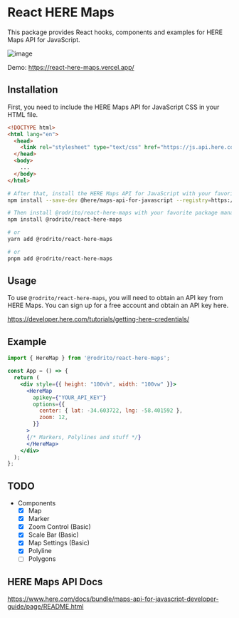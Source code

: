 # React HERE Maps

This package provides React hooks, components and examples for HERE Maps API for JavaScript.

![image](https://user-images.githubusercontent.com/41844101/221454450-4d1128e0-fb35-4385-969d-c7fae5493beb.png)

Demo: <https://react-here-maps.vercel.app/>

## Installation

First, you need to include the HERE Maps API for JavaScript CSS in your HTML file.

```html
<!DOCTYPE html>
<html lang="en">
  <head>
    <link rel="stylesheet" type="text/css" href="https://js.api.here.com/v3/3.1/mapsjs-ui.css" />
  </head>
  <body>
    ...
  </body>
</html>

```

```bash
# After that, install the HERE Maps API for JavaScript with your favorite package manager
npm install --save-dev @here/maps-api-for-javascript --registry=https://repo.platform.here.com/artifactory/api/npm/maps-api-for-javascript/
```

```bash
# Then install @rodrito/react-here-maps with your favorite package manager
npm install @rodrito/react-here-maps

# or
yarn add @rodrito/react-here-maps

# or
pnpm add @rodrito/react-here-maps
```

## Usage

To use `@rodrito/react-here-maps`, you will need to obtain an API key from HERE Maps. You can sign up for a free account and obtain an API key here.

<https://developer.here.com/tutorials/getting-here-credentials/>

## Example

```jsx
import { HereMap } from '@rodrito/react-here-maps';

const App = () => {
  return (
    <div style={{ height: "100vh", width: "100vw" }}>
      <HereMap 
        apikey={"YOUR_API_KEY"}
        options={{
          center: { lat: -34.603722, lng: -58.401592 },
          zoom: 12,
        }}
      >
      {/* Markers, Polylines and stuff */}
      </HereMap>
    </div>
  );
};
```

## TODO

- Components
  - [x] Map
  - [x] Marker
  - [x] Zoom Control (Basic)
  - [x] Scale Bar (Basic)
  - [x] Map Settings (Basic)
  - [x] Polyline
  - [ ] Polygons

## HERE Maps API Docs

<https://www.here.com/docs/bundle/maps-api-for-javascript-developer-guide/page/README.html>
